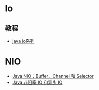# Io

## 教程

* [java io系列](https://www.cnblogs.com/skywang12345/p/io_01.html)

# NIO

* [Java NIO：Buffer、Channel 和 Selector](https://javadoop.com/post/java-nio)
* [Java 非阻塞 IO 和异步 IO](https://javadoop.com/post/nio-and-aio)

